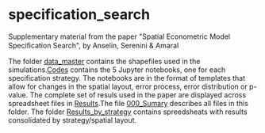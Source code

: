 # specification_search
Supplementary material from the paper "Spatial Econometric Model Speciﬁcation Search", by Anselin, Serenini &amp; Amaral

The folder [data_master](https://github.com/pedrovma/specification_search/tree/main/data_master) contains the shapefiles used in the simulations.[Codes](https://github.com/pedrovma/specification_search/tree/main/Codes) contains the 5 Jupyter notebooks, one for each specification strategy. The notebooks are in the format of templates that allow for changes in the spatial layout, error process, error distribution or p-value. The complete set of resuls used in the paper are displayed across spreadsheet files in [Results](https://github.com/pedrovma/specification_search/tree/main/Results).The file [000_Sumary](https://github.com/pedrovma/specification_search/blob/main/Results/000_Summary.xlsx) describes all files in this folder. The folder [Results_by_strategy](https://github.com/pedrovma/specification_search/tree/main/Results/Results_by_strategy) contains spreedsheats with results consolidated by strategy/spatial layout.

